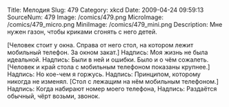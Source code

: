 Title: Мелодия 
Slug: 479 
Category: xkcd 
Date: 2009-04-24 09:59:13 
SourceNum: 479 
Image: /comics/479.png 
MicroImage: /comics/479_micro.png 
MiniImage: /comics/479_mini.png 
Description: Мне нужен газон, чтобы криками сгонять с него детей. 

[Человек стоит у окна. Справа от него стол, на котором лежит мобильный телефон. За окном закат.]
Надпись: Моя жизнь не была идеальной.
Надпись: Были в ней и ошибки. Было и о чём сожалеть.
[Человек и край стола с мобильным телефоном показаны крупнее.]
Надпись: Но кое-чем я горжусь.
Надпись: Принципом, которому никогда не изменял.
[Стол с лежащим на нём мобильным телефоном.]
Надпись: Когда набирают номер моего телефона,
Надпись: Раздаётся обычный, чёрт возьми, звонок.